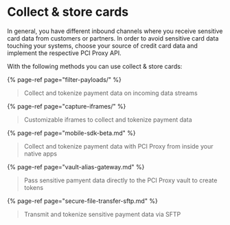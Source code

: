# Collect & store cards

In general, you have different inbound channels where you receive sensitive card data from customers or partners. In order to avoid sensitive card data touching your systems, choose your source of credit card data and implement the respective PCI Proxy API.

With the following methods you can use collect & store cards:

{% page-ref page="filter-payloads/" %}

> Collect and tokenize payment data on incoming data streams

{% page-ref page="capture-iframes/" %}

> Customizable iframes to collect and tokenize payment data

{% page-ref page="mobile-sdk-beta.md" %}

> Collect and tokenize payment data with PCI Proxy from inside your native apps

{% page-ref page="vault-alias-gateway.md" %}

> Pass sensitive pamyent data directly to the PCI Proxy vault to create tokens

{% page-ref page="secure-file-transfer-sftp.md" %}

> Transmit and tokenize sensitive payment data via SFTP

[  
](https://docs.pci-proxy.com/collect-and-store-cards/secure-file-transfer-sftp)

